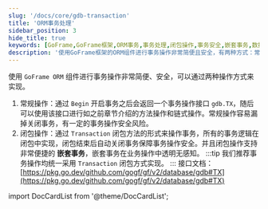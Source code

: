 ```yaml
---
slug: '/docs/core/gdb-transaction'
title: 'ORM事务处理'
sidebar_position: 3
hide_title: true
keywords: [GoFrame,GoFrame框架,ORM事务,事务处理,闭包操作,事务安全,嵌套事务,数据库,事务接口,Go开发]
description: '使用GoFrame框架的ORM组件进行事务操作非常简便且安全，有两种方式：常规操作和闭包操作。常规操作通过Begin开启事务，返回一个事务接口gdb.TX，而闭包操作通过Transaction方法封装事务逻辑，并自动管理事务的关闭，支持嵌套事务，推荐使用闭包操作以确保事务安全。'
---
```



使用 `GoFrame ORM` 组件进行事务操作非常简便、安全，可以通过两种操作方式来实现。

1. 常规操作：通过 `Begin` 开启事务之后会返回一个事务操作接口 `gdb.TX`，随后可以使用该接口进行如之前章节介绍的方法操作和链式操作。常规操作容易漏掉关闭事务，有一定的事务操作安全风险。
2. 闭包操作：通过 `Transaction` 闭包方法的形式来操作事务，所有的事务逻辑在闭包中实现，闭包结束后自动关闭事务保障事务操作安全。并且闭包操作支持非常便捷的 **嵌套事务**，嵌套事务在业务操作中透明无感知。
:::tip
我们推荐事务操作均统一采用 `Transaction` 闭包方式实现。
:::
接口文档： [https://pkg.go.dev/github.com/gogf/gf/v2/database/gdb#TX](https://pkg.go.dev/github.com/gogf/gf/v2/database/gdb#TX)

import DocCardList from '@theme/DocCardList';

<DocCardList />